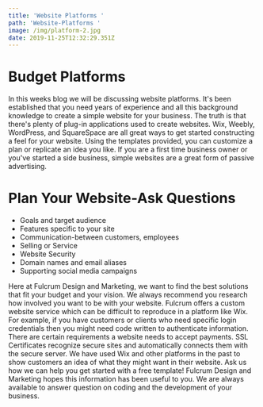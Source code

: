 ```yaml
---
title: 'Website Platforms '
path: 'Website-Platforms '
image: /img/platform-2.jpg
date: 2019-11-25T12:32:29.351Z
---
```

# Budget Platforms

In this weeks blog we will be discussing website platforms. It's been established that you need years of experience and all this background knowledge to create a simple website for your business. The truth is that there's plenty of plug-in applications used to create websites. Wix, Weebly, WordPress, and SquareSpace are all great ways to get started constructing a feel for your website. Using the templates provided, you can customize a plan or replicate an idea you like. If you are a first time business owner or you've started a side business, simple websites are a great form of passive advertising. 

# Plan Your Website-Ask Questions

* Goals and target audience 
* Features specific to your site
* Communication-between customers, employees
* Selling or Service 
* Website Security 
* Domain names and email aliases 
* Supporting social media campaigns

Here at Fulcrum Design and Marketing, we want to find the best solutions that fit your budget and your vision. We always recommend you research how involved you want to be with your website. Fulcrum offers a custom website service which can be difficult to reproduce in a platform like Wix. For example, if you have customers or clients who need specific login credentials then you might need code written to authenticate information. There are certain requirements a website needs to accept payments. SSL Certificates recognize secure sites and automatically connects them with the secure server. We have used Wix and other platforms in the past to show customers an idea of what they might want in their website. Ask us how we can help you get started with a free template! Fulcrum Design and Marketing hopes this information has been useful to you. We are always available to answer question on coding and the development of your business.
